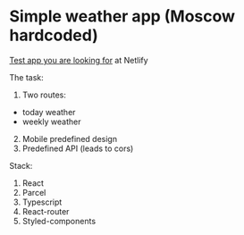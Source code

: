 # Simple weather app (Moscow hardcoded)

[Test app you are looking for](https://test-app-you-are-looking-for.netlify.com/#/today) at Netlify

The task:

1. Two routes:
- today weather
- weekly weather
2. Mobile predefined design
3. Predefined API (leads to cors)

Stack:

1. React
1. Parcel
1. Typescript
1. React-router
1. Styled-components